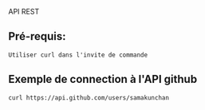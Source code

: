API REST

Pré-requis:
--

    Utiliser curl dans l'invite de commande

Exemple de connection à l'API github
--
    curl https://api.github.com/users/samakunchan